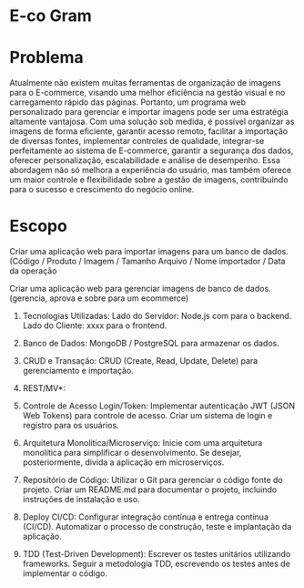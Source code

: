 # E-co Gram

# Problema

Atualmente não existem muitas ferramentas de organização de imagens para o E-commerce, visando uma melhor eficiência na gestão visual e no carregamento rápido das páginas. Portanto, um programa web personalizado para gerenciar e importar imagens pode ser uma estratégia altamente vantajosa. Com uma solução sob medida, é possível organizar as imagens de forma eficiente, garantir acesso remoto, facilitar a importação de diversas fontes, implementar controles de qualidade, integrar-se perfeitamente ao sistema de E-commerce, garantir a segurança dos dados, oferecer personalização, escalabilidade e análise de desempenho. Essa abordagem não só melhora a experiência do usuário, mas também oferece um maior controle e flexibilidade sobre a gestão de imagens, contribuindo para o sucesso e crescimento do negócio online.

# Escopo
Criar uma aplicação web para importar imagens para um banco de dados.
(Código / Produto / Imagem / Tamanho Arquivo / Nome importador / Data da operação

Criar uma aplicação web para gerenciar imagens de banco de dados.
(gerencia, aprova e sobre para um ecommerce)



1.	Tecnologias Utilizadas:
Lado do Servidor: Node.js com para o backend.
Lado do Cliente: xxxx para o frontend.

2.	Banco de Dados:
MongoDB / PostgreSQL para armazenar os dados.

3.	CRUD e Transação:
CRUD (Create, Read, Update, Delete) para gerenciamento e importação.

4.	REST/MV*:

5.	Controle de Acesso Login/Token:
Implementar autenticação JWT (JSON Web Tokens) para controle de acesso.
Criar um sistema de login e registro para os usuários.

6.	Arquitetura Monolítica/Microserviço:
Inicie com uma arquitetura monolítica para simplificar o desenvolvimento.
Se desejar, posteriormente, divida a aplicação em microserviços.

7.	Repositório de Código:
Utilizar o Git para gerenciar o código fonte do projeto.
Criar um README.md para documentar o projeto, incluindo instruções de instalação e uso.

8.	Deploy CI/CD:
Configurar integração contínua e entrega contínua (CI/CD).
Automatizar o processo de construção, teste e implantação da aplicação.

9.	TDD (Test-Driven Development):
Escrever os testes unitários utilizando frameworks.
Seguir a metodologia TDD, escrevendo os testes antes de implementar o código.
